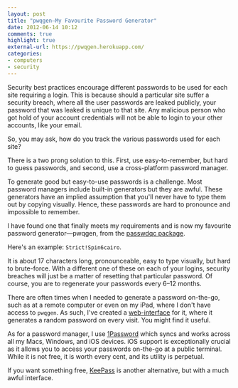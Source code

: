 ```yaml
---
layout: post
title: "pwqgen—My Favourite Password Generator"
date: 2012-06-14 10:12
comments: true
highlight: true
external-url: https://pwqgen.herokuapp.com/
categories: 
- computers
- security
---
```


Security best practices encourage different passwords to be used for each site requiring a login. This is because should a particular site suffer a security breach, where all the user passwords are leaked publicly, your password that was leaked is unique to that site. Any malicious person who got hold of your account credentials will not be able to login to your other accounts, like your email.

So, you may ask, how do you track the various passwords used for each site?

There is a two prong solution to this. First, use easy-to-remember, but hard to guess passwords, and second, use a cross-platform password manager.

To generate good but easy-to-use passwords is a challenge. Most password managers include built-in generators but they are awful. These generators have an implied assumption that you'll never have to type them out by copying visually. Hence, these passwords are hard to pronounce and impossible to remember.

I have found one that finally meets my requirements and is now my favourite password generator—pwqgen, from the [passwdqc package][pp].

Here's an example: `Strict!Spin6cairo`.

It is about 17 characters long, pronounceable, easy to type visually, but hard to brute-force. With a different one of these on each of your logins, security breaches will just be a matter of resetting that particular password. Of course, you are to regenerate your passwords every 6–12 months.

There are often times when I needed to generate a password on-the-go, such as at a remote computer or even on my iPad, where I don't have access to `pwqgen`. As such, I've created a [web-interface][web] for it, where it generates a random password on every visit. You might find it useful.

As for a password manager, I use [1Password][1p] which syncs and works across all my Macs, Windows, and iOS devices. iOS support is exceptionally crucial as it allows you to access your passwords on-the-go at a public terminal. While it is not free, it is worth every cent, and its utility is perpetual.

If you want something free, [KeePass][kp] is another alternative, but with a much awful interface.

[kp]: http://keepass.info/
[1p]: https://agilebits.com/onepassword
[web]: https://pwqgen.herokuapp.com/
[pp]: http://www.openwall.com/passwdqc/
